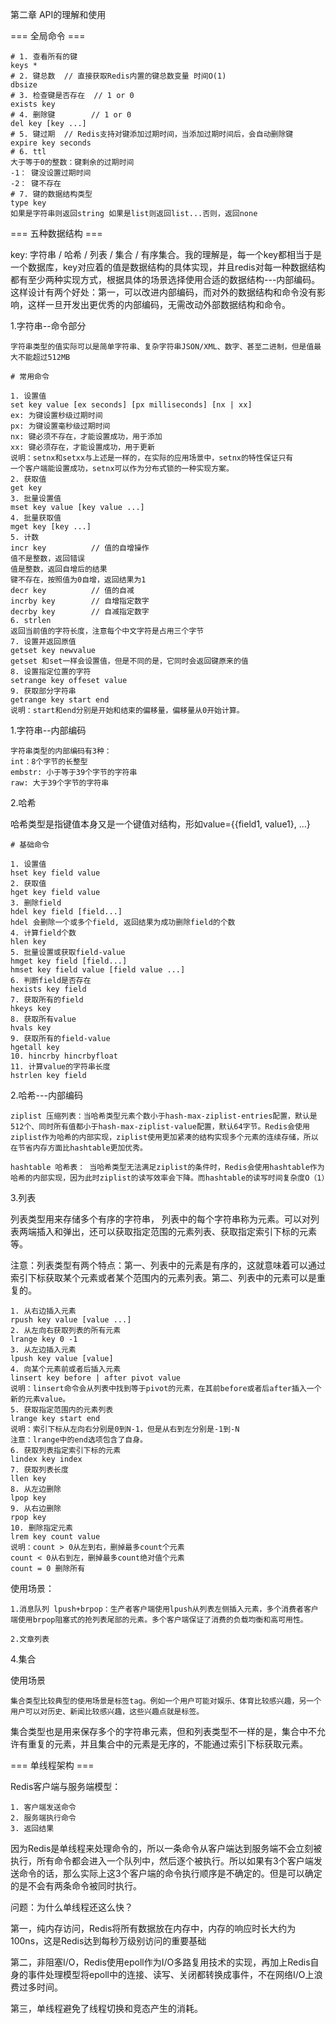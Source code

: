 第二章  API的理解和使用

=== 全局命令 ===

```
# 1. 查看所有的键
keys *
# 2. 键总数  // 直接获取Redis内置的键总数变量 时间O(1)
dbsize
# 3. 检查键是否存在  // 1 or 0
exists key
# 4. 删除键        // 1 or 0
del key [key ...]
# 5. 键过期  // Redis支持对键添加过期时间，当添加过期时间后，会自动删除键
expire key seconds
# 6. ttl 
大于等于0的整数：键剩余的过期时间
-1： 键没设置过期时间
-2： 键不存在
# 7. 键的数据结构类型
type key
如果是字符串则返回string 如果是list则返回list...否则，返回none
```

=== 五种数据结构 === 

key: 字符串 / 哈希 / 列表 / 集合 / 有序集合。我的理解是，每一个key都相当于是一个数据库，key对应着的值是数据结构的具体实现，并且redis对每一种数据结构都有至少两种实现方式，根据具体的场景选择使用合适的数据结构---内部编码。这样设计有两个好处：第一，可以改进内部编码，而对外的数据结构和命令没有影响，这样一旦开发出更优秀的内部编码，无需改动外部数据结构和命令。

1.字符串--命令部分

```
字符串类型的值实际可以是简单字符串、复杂字符串JSON/XML、数字、甚至二进制，但是值最大不能超过512MB

# 常用命令

1. 设置值
set key value [ex seconds] [px milliseconds] [nx | xx]
ex: 为键设置秒级过期时间
px: 为键设置毫秒级过期时间
nx: 键必须不存在，才能设置成功，用于添加
xx: 键必须存在，才能设置成功，用于更新
说明：setnx和setxx与上述是一样的，在实际的应用场景中，setnx的特性保证只有
一个客户端能设置成功，setnx可以作为分布式锁的一种实现方案。
2. 获取值
get key
3. 批量设置值
mset key value [key value ...]
4. 批量获取值
mget key [key ...]
5. 计数
incr key          // 值的自增操作
值不是整数，返回错误
值是整数，返回自增后的结果
键不存在，按照值为0自增，返回结果为1
decr key          // 值的自减
incrby key        // 自增指定数字
decrby key        // 自减指定数字
6. strlen
返回当前值的字符长度，注意每个中文字符是占用三个字节
7. 设置并返回原值
getset key newvalue
getset 和set一样会设置值，但是不同的是，它同时会返回键原来的值
8. 设置指定位置的字符
setrange key offeset value
9. 获取部分字符串
getrange key start end
说明：start和end分别是开始和结束的偏移量，偏移量从0开始计算。
```

1.字符串--内部编码

```
字符串类型的内部编码有3种：
int：8个字节的长整型
embstr: 小于等于39个字节的字符串
raw: 大于39个字节的字符串
```

2.哈希

哈希类型是指键值本身又是一个键值对结构，形如value={{field1, value1}, ...}

```
# 基础命令

1. 设置值
hset key field value
2. 获取值
hget key field value
3. 删除field
hdel key field [field...]
hdel 会删除一个或多个field, 返回结果为成功删除field的个数
4. 计算field个数
hlen key
5. 批量设置或获取field-value
hmget key field [field...]
hmset key field value [field value ...]
6. 判断field是否存在
hexists key field
7. 获取所有的field
hkeys key
8. 获取所有value
hvals key
9. 获取所有的field-value
hgetall key
10. hincrby hincrbyfloat
11. 计算value的字符串长度
hstrlen key field
```

2.哈希---内部编码

```
ziplist 压缩列表：当哈希类型元素个数小于hash-max-ziplist-entries配置，默认是512个、同时所有值都小于hash-max-ziplist-value配置，默认64字节。Redis会使用ziplist作为哈希的内部实现，ziplist使用更加紧凑的结构实现多个元素的连续存储，所以在节省内存方面比hashtable更加优秀。

hashtable 哈希表： 当哈希类型无法满足ziplist的条件时，Redis会使用hashtable作为哈希的内部实现，因为此时ziplist的读写效率会下降。而hashtable的读写时间复杂度O（1）
```

3.列表

列表类型用来存储多个有序的字符串， 列表中的每个字符串称为元素。可以对列表两端插入和弹出，还可以获取指定范围的元素列表、获取指定索引下标的元素等。

注意：列表类型有两个特点：第一、列表中的元素是有序的，这就意味着可以通过索引下标获取某个元素或者某个范围内的元素列表。第二、列表中的元素可以是重复的。

```
1. 从右边插入元素
rpush key value [value ...]
2. 从左向右获取列表的所有元素
lrange key 0 -1
3. 从左边插入元素
lpush key value [value]
4. 向某个元素前或者后插入元素
linsert key before | after pivot value
说明：linsert命令会从列表中找到等于pivot的元素，在其前before或者后after插入一个新的元素value。
5. 获取指定范围内的元素列表
lrange key start end
说明：索引下标从左向右分别是0到N-1，但是从右到左分别是-1到-N
注意：lrange中的end选项包含了自身。
6. 获取列表指定索引下标的元素
lindex key index
7. 获取列表长度
llen key
8. 从左边删除
lpop key
9. 从右边删除
rpop key
10. 删除指定元素
lrem key count value
说明：count > 0从左到右，删掉最多count个元素
count < 0从右到左，删掉最多count绝对值个元素
count = 0 删除所有
```

使用场景：

```
1.消息队列 lpush+brpop：生产者客户端使用lpush从列表左侧插入元素，多个消费者客户端使用brpop阻塞式的抢列表尾部的元素。多个客户端保证了消费的负载均衡和高可用性。

2.文章列表
```

4.集合

使用场景

```
集合类型比较典型的使用场景是标签tag。例如一个用户可能对娱乐、体育比较感兴趣，另一个用户可以对历史、新闻比较感兴趣，这些兴趣点就是标签。
```

集合类型也是用来保存多个的字符串元素，但和列表类型不一样的是，集合中不允许有重复的元素，并且集合中的元素是无序的，不能通过索引下标获取元素。

=== 单线程架构 ===

Redis客户端与服务端模型：

```
1. 客户端发送命令 
2. 服务端执行命令
3. 返回结果
```

因为Redis是单线程来处理命令的，所以一条命令从客户端达到服务端不会立刻被执行，所有命令都会进入一个队列中，然后逐个被执行。所以如果有3个客户端发送命令的话，那么实际上这3个客户端的命令执行顺序是不确定的。但是可以确定的是不会有两条命令被同时执行。

问题：为什么单线程还这么快？

第一，纯内存访问，Redis将所有数据放在内存中，内存的响应时长大约为100ns，这是Redis达到每秒万级别访问的重要基础

第二，非阻塞I/O，Redis使用epoll作为I/O多路复用技术的实现，再加上Redis自身的事件处理模型将epoll中的连接、读写、关闭都转换成事件，不在网络I/O上浪费过多时间。

第三，单线程避免了线程切换和竞态产生的消耗。